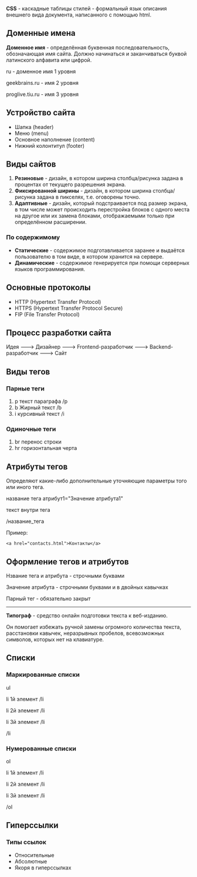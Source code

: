 **CSS** - каскадные таблицы стилей - формальный язык описания внешнего вида документа, написанного с помощью html.


## Доменные имена

**Доменное имя** - определённая буквенная последовательность, обозначающая имя сайта. Должно начинаться и заканчиваться буквой латинского алфавита или цифрой.

ru - доменное имя 1 уровня

geekbrains.ru - имя 2 уровня

proglive.tiu.ru - имя 3 уровня

## Устройство сайта 

* Шапка (header)
* Меню (menu)
* Основное наполнение (content)
* Нижний колонтитул (footer)

## Виды сайтов

1. **Резиновые** - дизайн, в котором ширина столбца/рисунка задана в процентах от текущего разрешения экрана.
2. **Фиксированной ширины** - дизайн, в котором ширина столбца/рисунка задана в пикселях, т.е. оговорены точно.
3. **Адаптивные** - дизайн, который подстраивается под размер экрана, в том числе может происходить перестройка блоков с одного места на другое или их замена блоками, отображаемыми только при определённом расширении.

### По содержимому

* **Статические** - содержимое подготавливается заранее и выдаётся пользователю в том виде, в котором хранится на сервере.
* **Динамические** - содержимое генерируется при помощи серверных языков программирования.

## Основные протоколы

* HTTP (Hypertext Transfer Protocol)
* HTTPS (Hypertext Transfer Protocol Secure)
* FIP (File Transfer Protocol)

## Процесс разработки сайта

Идея ---> Дизайнер ---> Frontend-разработчик ---> Backend-разработчик ---> Сайт

## Виды тегов

### Парные теги

1. p текст параграфа /p
2. b Жирный текст /b
3. i курсивный текст /i

### Одиночные теги

1. br перенос строки
2. hr горизонтальная черта

## Атрибуты тегов

Определяют какие-либо дополнительные уточняющие параметры того или иного тега.

название тега атрибут1="Значение атрибута1"

текст внутри тега

/название_тега

Пример:

```<a hrel="contacts.html">Контакты</a>```

## Оформление тегов и атрибутов

Нзвание тега и атрибута - строчными буквами

Значение атрибута - строчными буквами и в двойных кавычках

Парный тег - обязательно закрыт

***

**Типограф** - средство онлайн подготовки текста к веб-изданию.

Он помогает избежать ручной замены огромного количества текста, расстановки кавычек, неразрывных пробелов, всевозможных символов, которых нет на клавиатуре.

## Списки

### Маркированные списки

ul

li 1й элемент /li

li 2й элемент /li

li 3й элемент /li

/li

### Нумерованные списки

ol

li 1й элемент /li

li 2й элемент /li

li 3й элемент /li

/ol

## Гиперссылки

### Типы ссылок

* Относительные
* Абсолютные 
* Якоря в гиперссылках